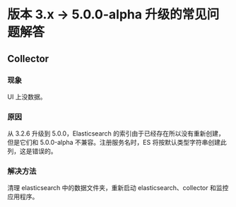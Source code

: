 # 版本 3.x -> 5.0.0-alpha 升级的常见问题解答

## Collector

### 现象

UI 上没数据。

### 原因

从 3.2.6 升级到 5.0.0，Elasticsearch 的索引由于已经存在所以没有重新创建，但是它们和 5.0.0-alpha 不兼容。注册服务名时，ES 将按默认类型字符串创建此列，这是错误的。

### 解决方法

清理 elasticsearch 中的数据文件夹，重新启动 elasticsearch、collector 和监控应用程序。
